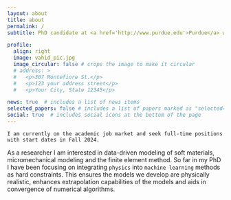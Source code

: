 ```yaml
---
layout: about
title: about
permalink: /
subtitle: PhD candidate at <a href='http://www.purdue.edu'>Purdue</a> working on applying <b> machine learning </b> methods to <b>mechanics of soft materials</b>, co-advised by [Dr. Adrian Buganza Tepole](https://engineering.purdue.edu/ME/People/OME/Areas/ptProfile?resource_id=132124&group_id=11989) and [Dr. Ilias Bilionis](https://engineering.purdue.edu/ME/People/ptProfile?resource_id=113500).

profile:
  align: right
  image: vahid_pic.jpg
  image_circular: false # crops the image to make it circular
  # address: >
  #   <p>307 Montefiore St.</p>
  #   <p>123 your address street</p>
  #   <p>Your City, State 12345</p>

news: true  # includes a list of news items
selected_papers: false # includes a list of papers marked as "selected={true}"
social: true  # includes social icons at the bottom of the page
---
```

`I am currently on the academic job market and seek full-time positions with start dates in Fall 2024.`

As a researcher I am interested in data-driven modeling of soft materials, micromechanical modeling and the finite element method. So far in my PhD I have been focusing on integrating `physics` into `machine learning` methods as hard constraints. This ensures the models we develop are physically realistic, enhances extrapolation capabilities of the models and aids in convergence of numerical algorithms.

